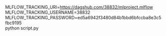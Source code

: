 MLFLOW_TRACKING_URI=https://dagshub.com/38832/mlproject.mlflow \
MLFLOW_TRACKING_USERNAME=38832 \
MLFLOW_TRACKING_PASSWORD=ed5a6942f3480d84b1bbd6bfccba8e3c5fbc9195 \
python script.py